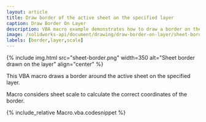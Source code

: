 ```yaml
---
layout: article
title: Draw border of the active sheet on the specified layer
caption: Draw Border On Layer
description: VBA macro example demonstrates how to draw a border on the active drawing sheet on the specified layer considering the sheet scale
image: /solidworks-api/document/drawing/draw-border-on-layer/sheet-border.png
labels: [border,layer,scale]
---
```

{% include img.html src="sheet-border.png" width=350 alt="Sheet border drawn on the layer" align="center" %}

This VBA macro draws a border around the active sheet on the specified layer.

Macro considers sheet scale to calculate the correct coordinates of the border.

{% include_relative Macro.vba.codesnippet %}
